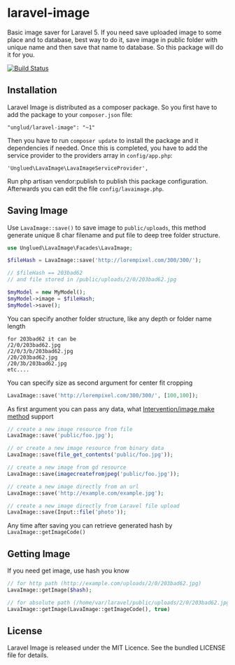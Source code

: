 # laravel-image
Basic image saver for Laravel 5.
If you need save uploaded image to some place and to database, best way to do it, save image in public folder with unique name and then save that name to database. So this package will do it for you.

[![Build Status](https://travis-ci.org/unglud/laravel-image.svg?branch=master)](https://travis-ci.org/unglud/laravel-image)

## Installation

Laravel Image is distributed as a composer package. So you first have to add the package to your `composer.json` file:

```
"unglud/laravel-image": "~1"
```

Then you have to run `composer update` to install the package and it dependencies if needed. Once this is completed, you have to add the service provider to the providers array in `config/app.php`:

```
'Unglued\LavaImage\LavaImageServiceProvider',
```

Run php artisan vendor:publish to publish this package configuration. Afterwards you can edit the file `config/lavaimage.php`.

## Saving Image

Use `LavaImage::save()` to save image to `public/uploads`, this method generate unique 8 char filename and put file to deep tree folder structure.

```php
use Unglued\LavaImage\Facades\LavaImage;

$fileHash = LavaImage::save('http://lorempixel.com/300/300/');

// $fileHash == 203bad62
// and file stored in /public/uploads/2/0/203bad62.jpg

$myModel = new MyModel();
$myModel->image = $fileHash;
$myModel->save();
```

You can specify another folder structure, like any depth or folder name length

```
for 203bad62 it can be
/2/0/203bad62.jpg
/2/0/3/b/203bad62.jpg
/20/203bad62.jpg
/20/3b/203bad62.jpg
etc....
```

You can specify size as second argument for center fit cropping

```php
LavaImage::save('http://lorempixel.com/300/300/', [100,100]);
```

As first argument you can pass any data, what [Intervention/image make method](http://image.intervention.io/api/make) support

```php
// create a new image resource from file
LavaImage::save('public/foo.jpg');

// or create a new image resource from binary data
LavaImage::save(file_get_contents('public/foo.jpg'));

// create a new image from gd resource
LavaImage::save(imagecreatefromjpeg('public/foo.jpg'));

// create a new image directly from an url
LavaImage::save('http://example.com/example.jpg');

// create a new image directly from Laravel file upload
LavaImage::save(Input::file('photo'));
```

Any time after saving you can retrieve generated hash by `LavaImage::getImageCode()`

## Getting Image

If you need get image, use hash you know

```php
// for http path (http://example.com/uploads/2/0/203bad62.jpg)
LavaImage::getImage($hash);

// for absolute path (/home/var/laravel/public/uploads/2/0/203bad62.jpg)
LavaImage::getImage(LavaImage::getImageCode(), true)
```


## License

Laravel Image is released under the MIT Licence. See the bundled LICENSE file for details.
